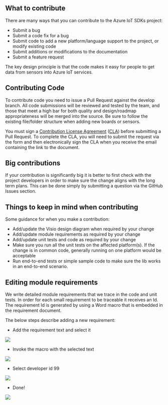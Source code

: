 ## What to contribute
There are many ways that you can contribute to the Azure IoT SDKs project:

* Submit a bug
* Submit a code fix for a bug
* Submit code to add a new platform/language support to the project, or modify existing code
* Submit additions or modifications to the documentation
* Submit a feature request

The key design principle is that the code makes it easy for people to get data from sensors into Azure IoT services.

## Contributing Code
To contribute code you need to issue a Pull Request against the develop branch. All code submissions will be reviewed and tested by the team, and those that meet a high bar for both quality and design/roadmap appropriateness will be merged into the source. Be sure to follow the existing file/folder structure when adding new boards or sensors.

You must sign a [Contribution License Agreement](https://cla.microsoft.com/) ([CLA](https://cla.microsoft.com/)) before submitting a Pull Request. To complete the CLA, you will need to submit the request via the form and then electronically sign the CLA when you receive the email containing the link to the document.

## Big contributions
If your contribution is significantly big it is better to first check with the project developers in order to make sure the change aligns with the long term plans. This can be done simply by submitting a question via the GitHub Issues section.

## Things to keep in mind when contributing
Some guidance for when you make a contribution:

* Add/update the Visio design diagram when required by your change
* Add/update module requirements as required by your change
* Add/update unit tests and code as required by your change
* Make sure you run all the unit tests on the affected platform(s). If the change is in common code, generally running on one platform would be acceptable
* Run end-to-end tests or simple sample code to make sure the lib works in an end-to-end scenario.

## Editing module requirements
We write detailed module requirements that we trace in the code and unit tests. In order for each small requirement to be traceable it receives an Id. The requirement Id is generated by using a Word macro that is embedded in the requirement document.

The below steps describe adding a new requirement:

* Add the requirement text and select it

![](media/add_requirement/add_requirement_step1.png)

* Invoke the macro with the selected text

![](media/add_requirement/add_requirement_step2.png)

* Select developer id 99

![](media/add_requirement/add_requirement_step3.png)

* Done!

![](media/add_requirement/add_requirement_step4.png)
